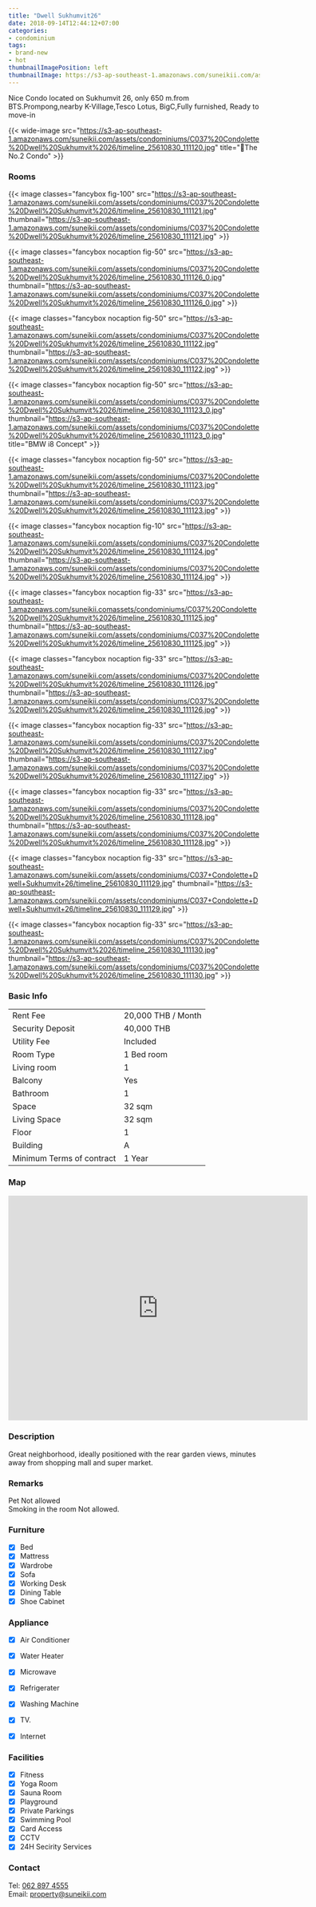 ```yaml
---
title: "Dwell Sukhumvit26"
date: 2018-09-14T12:44:12+07:00
categories:
- condominium
tags:
- brand-new
- hot
thumbnailImagePosition: left
thumbnailImage: https://s3-ap-southeast-1.amazonaws.com/suneikii.com/assets/condominiums/C037%20Condolette%20Dwell%20Sukhumvit%2026/timeline_25610830_111120.jpg
---
```


Nice Condo located on Sukhumvit 26, only 650 m.from BTS.Prompong,nearby K-Village,Tesco Lotus, BigC,Fully furnished, Ready to move-in
<!--more-->

<p></p>

{{< wide-image src="https://s3-ap-southeast-1.amazonaws.com/suneikii.com/assets/condominiums/C037%20Condolette%20Dwell%20Sukhumvit%2026/timeline_25610830_111120.jpg" title="The No.2 Condo" >}}

### Rooms

<p></p>

{{< image classes="fancybox fig-100" src="https://s3-ap-southeast-1.amazonaws.com/suneikii.com/assets/condominiums/C037%20Condolette%20Dwell%20Sukhumvit%2026/timeline_25610830_111121.jpg" thumbnail="https://s3-ap-southeast-1.amazonaws.com/suneikii.com/assets/condominiums/C037%20Condolette%20Dwell%20Sukhumvit%2026/timeline_25610830_111121.jpg" >}}

{{< image classes="fancybox nocaption fig-50" src="https://s3-ap-southeast-1.amazonaws.com/suneikii.com/assets/condominiums/C037%20Condolette%20Dwell%20Sukhumvit%2026/timeline_25610830_111126_0.jpg" thumbnail="https://s3-ap-southeast-1.amazonaws.com/suneikii.com/assets/condominiums/C037%20Condolette%20Dwell%20Sukhumvit%2026/timeline_25610830_111126_0.jpg" >}}

{{< image classes="fancybox nocaption fig-50" src="https://s3-ap-southeast-1.amazonaws.com/suneikii.com/assets/condominiums/C037%20Condolette%20Dwell%20Sukhumvit%2026/timeline_25610830_111122.jpg" thumbnail="https://s3-ap-southeast-1.amazonaws.com/suneikii.com/assets/condominiums/C037%20Condolette%20Dwell%20Sukhumvit%2026/timeline_25610830_111122.jpg" >}}

{{< image classes="fancybox nocaption fig-50" src="https://s3-ap-southeast-1.amazonaws.com/suneikii.com/assets/condominiums/C037%20Condolette%20Dwell%20Sukhumvit%2026/timeline_25610830_111123_0.jpg" thumbnail="https://s3-ap-southeast-1.amazonaws.com/suneikii.com/assets/condominiums/C037%20Condolette%20Dwell%20Sukhumvit%2026/timeline_25610830_111123_0.jpg" title="BMW i8 Concept" >}}

{{< image classes="fancybox nocaption fig-50" src="https://s3-ap-southeast-1.amazonaws.com/suneikii.com/assets/condominiums/C037%20Condolette%20Dwell%20Sukhumvit%2026/timeline_25610830_111123.jpg" thumbnail="https://s3-ap-southeast-1.amazonaws.com/suneikii.com/assets/condominiums/C037%20Condolette%20Dwell%20Sukhumvit%2026/timeline_25610830_111123.jpg" >}}

{{< image classes="fancybox nocaption fig-10" src="https://s3-ap-southeast-1.amazonaws.com/suneikii.com/assets/condominiums/C037%20Condolette%20Dwell%20Sukhumvit%2026/timeline_25610830_111124.jpg" thumbnail="https://s3-ap-southeast-1.amazonaws.com/suneikii.com/assets/condominiums/C037%20Condolette%20Dwell%20Sukhumvit%2026/timeline_25610830_111124.jpg" >}}

{{< image classes="fancybox nocaption fig-33" src="https://s3-ap-southeast-1.amazonaws.com/suneikii.comassets/condominiums/C037%20Condolette%20Dwell%20Sukhumvit%2026/timeline_25610830_111125.jpg" thumbnail="https://s3-ap-southeast-1.amazonaws.com/suneikii.com/assets/condominiums/C037%20Condolette%20Dwell%20Sukhumvit%2026/timeline_25610830_111125.jpg" >}}

{{< image classes="fancybox nocaption fig-33" src="https://s3-ap-southeast-1.amazonaws.com/suneikii.com/assets/condominiums/C037%20Condolette%20Dwell%20Sukhumvit%2026/timeline_25610830_111126.jpg" thumbnail="https://s3-ap-southeast-1.amazonaws.com/suneikii.com/assets/condominiums/C037%20Condolette%20Dwell%20Sukhumvit%2026/timeline_25610830_111126.jpg" >}}

{{< image classes="fancybox nocaption fig-33" src="https://s3-ap-southeast-1.amazonaws.com/suneikii.com/assets/condominiums/C037%20Condolette%20Dwell%20Sukhumvit%2026/timeline_25610830_111127.jpg" thumbnail="https://s3-ap-southeast-1.amazonaws.com/suneikii.com/assets/condominiums/C037%20Condolette%20Dwell%20Sukhumvit%2026/timeline_25610830_111127.jpg" >}}

{{< image classes="fancybox nocaption fig-33" src="https://s3-ap-southeast-1.amazonaws.com/suneikii.com/assets/condominiums/C037%20Condolette%20Dwell%20Sukhumvit%2026/timeline_25610830_111128.jpg" thumbnail="https://s3-ap-southeast-1.amazonaws.com/suneikii.com/assets/condominiums/C037%20Condolette%20Dwell%20Sukhumvit%2026/timeline_25610830_111128.jpg" >}}

{{< image classes="fancybox nocaption fig-33" src="https://s3-ap-southeast-1.amazonaws.com/suneikii.com/assets/condominiums/C037+Condolette+Dwell+Sukhumvit+26/timeline_25610830_111129.jpg" thumbnail="https://s3-ap-southeast-1.amazonaws.com/suneikii.com/assets/condominiums/C037+Condolette+Dwell+Sukhumvit+26/timeline_25610830_111129.jpg" >}}

{{< image classes="fancybox nocaption fig-33" src="https://s3-ap-southeast-1.amazonaws.com/suneikii.com/assets/condominiums/C037%20Condolette%20Dwell%20Sukhumvit%2026/timeline_25610830_111130.jpg" thumbnail="https://s3-ap-southeast-1.amazonaws.com/suneikii.com/assets/condominiums/C037%20Condolette%20Dwell%20Sukhumvit%2026/timeline_25610830_111130.jpg" >}}
<p></p>
<p></p>

### Basic Info

|  |  |
|----------|------------|
| Rent Fee | 20,000 THB / Month |
| Security Deposit  | 40,000 THB |
| Utility Fee |Included |
| Room Type | 1 Bed room |
| Living room |1 |
| Balcony|Yes |
| Bathroom|1 |
| Space |32 sqm |
| Living Space | 32 sqm |
| Floor|1 |
| Building |A |
| Minimum Terms of contract<br>| 1 Year |


<p></p>

### Map

<p></p>

<iframe width="600" height="450" frameborder="0" style="border:0" src="https://www.google.com/maps/embed/v1/place?q=Condolete%20Dwell%20sukhumvit26&key=AIzaSyDdueX_zbg1XGbwPCLZqpc_trVmgbaPs1I" allowfullscreen></iframe>

<p></p>

### Description

<p></p>

Great neighborhood, ideally positioned with the rear garden views, minutes away from shopping mall and super market.

### Remarks

<p></p>

Pet Not allowed  
Smoking in the room Not allowed.



### Furniture

- [x] Bed
- [x] Mattress
- [x] Wardrobe
- [x] Sofa
- [x] Working Desk
- [x] Dining Table
- [x] Shoe Cabinet

### Appliance

- [x] Air Conditioner
- [x] Water Heater
- [x] Microwave
- [x] Refrigerater
- [x] Washing Machine
- [x] TV.
- [x] Internet


### Facilities

- [x] Fitness
- [x] Yoga Room
- [x] Sauna Room
- [x] Playground
- [x] Private Parkings
- [x] Swimming Pool
- [x] Card Access
- [x] CCTV
- [x] 24H Secirity Services

### Contact

Tel: <a href="tel:062 897 4555">062 897 4555</a><br>
Email: <a href="mailto:property@suneikii.com">property@suneikii.com</a>